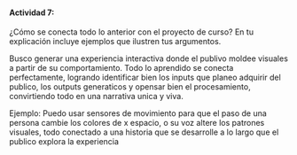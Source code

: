 #### Actividad 7: 
¿Cómo se conecta todo lo anterior con el proyecto de curso? En tu explicación incluye ejemplos que ilustren tus argumentos.

Busco generar una experiencia interactiva donde el publivo moldee visuales a partir de su comportamiento. Todo lo aprendido se conecta perfectamente, logrando identificar bien los inputs que planeo adquirir del publico, los outputs generaticos y opensar bien el procesamiento, convirtiendo todo en una narrativa unica y viva.

Ejemplo: Puedo usar sensores de movimiento para que el paso de una persona cambie los colores de x espacio, o su voz altere los patrones visuales, todo conectado a una historia que se desarrolle a lo largo que el publico explora la experiencia
